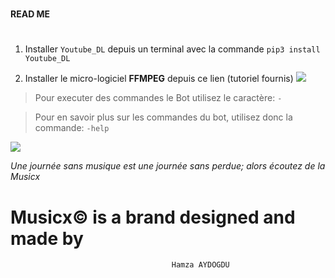 # ###################
#### __READ ME__ ####
# ###################

1. Installer `Youtube_DL` depuis un terminal avec la commande `pip3 install Youtube_DL`

2. Installer le micro-logiciel __FFMPEG__ depuis ce lien (tutoriel fournis) ![](https://www.geeksforgeeks.org/how-to-install-ffmpeg-on-windows/)

> Pour executer des commandes le Bot utilisez le caractère: `-`

> Pour en savoir plus sur les commandes du bot, utilisez donc la commande: `-help`

![](musicx.ico)

_Une journée sans musique est une journée sans perdue; alors écoutez de la Musicx_

# Musicx© is a brand designed and made by 
                                        Hamza AYDOGDU
